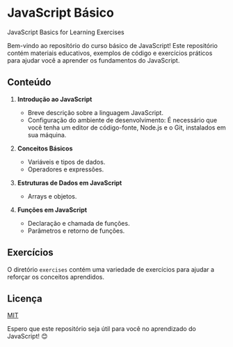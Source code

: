 # JavaScript Básico
JavaScript Basics for Learning Exercises

Bem-vindo ao repositório do curso básico de JavaScript! Este repositório contém materiais educativos, exemplos de código e exercícios práticos para ajudar você a aprender os fundamentos do JavaScript.

## Conteúdo

1. **Introdução ao JavaScript**
   - Breve descrição sobre a linguagem JavaScript.
   - Configuração do ambiente de desenvolvimento: É necessário que você tenha um editor de código-fonte, Node.js e o Git, instalados em sua máquina.

2. **Conceitos Básicos**
   - Variáveis e tipos de dados.
   - Operadores e expressões.

3. **Estruturas de Dados em JavaScript**
   - Arrays e objetos.

4. **Funções em JavaScript**
   - Declaração e chamada de funções.
   - Parâmetros e retorno de funções.

## Exercícios
O diretório `exercises` contém uma variedade de exercícios para ajudar a reforçar os conceitos aprendidos.

## Licença
[MIT](LICENSE)

Espero que este repositório seja útil para você no aprendizado do JavaScript! 😊
